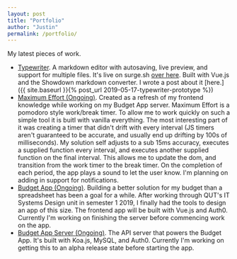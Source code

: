 ```yaml
---
layout: post
title: "Portfolio"
author: "Justin"
permalink: /portfolio/
---
```


My latest pieces of work.

- [Typewriter](https://github.com/sjustintaylor/typewriter). A markdown editor with autosaving, live preview, and support for multiple files. It's live on surge.sh [over here](https://irate-panda.surge.sh/). Built with Vue.js and the Showdown markdown converter. I wrote a post about it [here.]({{ site.baseurl }}{% post_url 2019-05-17-typewriter-prototype %})
- [Maximum Effort (Ongoing)](https://github.com/sjustintaylor/maximum-effort). Created as a refresh of my frontend knowledge while working on my Budget App server. Maximum Effort is a pomodoro style work/break timer. To allow me to work quickly on such a simple tool it is buitl with vanilla everything. The most interesting part of it was creating a timer that didn't drift with every interval (JS timers aren't guaranteed to be accurate, and usually end up drifting by 100s of milliseconds). My solution self adjusts to a sub 15ms accuracy, executes a supplied function every interval, and executes another supplied function on the final interval. This allows me to update the dom, and transition from the work timer to the break timer. On the completion of each period, the app plays a sound to let the user know. I'm planning on adding in support for notifications.
- [Budget App (Ongoing)](https://github.com/sjustintaylor/budget-app). Building a better solution for my budget than a spreadsheet has been a goal for a while. After working through QUT's IT Systems Design unit in semester 1 2019, I finally had the tools to design an app of this size. The frontend app will be built with Vue.js and Auth0. Currently I'm working on finishing the server before commencing work on the app.
- [Budget App Server (Ongoing)](https://github.com/sjustintaylor/budget-app-server). The API server that powers the Budget App. It's built with Koa.js, MySQL, and Auth0. Currently I'm working on getting this to an alpha release state before starting the app.
